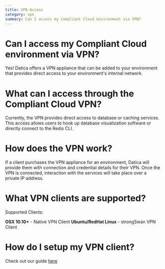 ```yaml
---
title: VPN Access
category: vpn
summary: Can I access my Compliant Cloud environment via VPN?
---
```


# Can I access my Compliant Cloud environment via VPN?

Yes! Datica offers a VPN appliance that can be added to your environment that provides direct access to your environment's internal network.

# What can I access through the Compliant Cloud VPN?

Currently, the VPN provides direct access to database or caching services. This access allows users to hook up database visualization software or directly connect to the Redis CLI.

# How does the VPN work?

If a client purchases the VPN appliance for an environment, Datica will provide them with connection and credential details for their VPN. Once the VPN is connected, interaction with the services will take place over a private IP address.

# What VPN clients are supported?

Supported Clients:

  **OSX 10.10+**
    - Native VPN Client
  **Ubuntu/RedHat Linux**
    - strongSwan VPN Client

# How do I setup my VPN client?

Check out our guide [here](/compliant-cloud/articles/guides/vpn-client-setup/)
